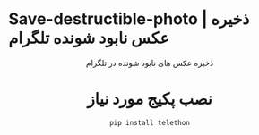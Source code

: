 # Save-destructible-photo | ذخیره عکس نابود شونده تلگرام

<div align="center">ذخیره عکس های نابود شونده در تلگرام<div>

# نصب پکیج مورد نیاز

```bash
pip install telethon
```
